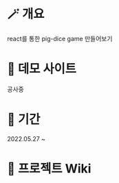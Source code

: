 



# 🪄 개요   
react를 통한 pig-dice game 만들어보기

# 🌟 데모 사이트
공사중


# 📆 기간
2022.05.27 ~ 

# 📝 프로젝트 Wiki


